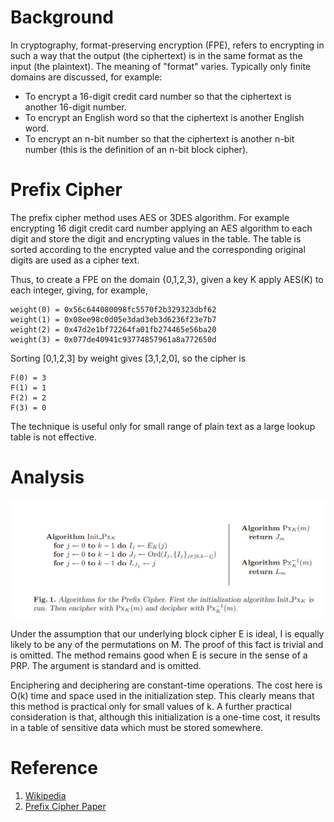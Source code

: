 # Background
In cryptography, format-preserving encryption (FPE), refers to encrypting in such a way that the output (the ciphertext) is in the same format as the input (the plaintext). The meaning of "format" varies. Typically only finite domains are discussed, for example:

* To encrypt a 16-digit credit card number so that the ciphertext is another 16-digit number.
* To encrypt an English word so that the ciphertext is another English word.
* To encrypt an n-bit number so that the ciphertext is another n-bit number (this is the definition of an n-bit block cipher).

# Prefix Cipher
The prefix cipher method uses AES or 3DES algorithm. For example encrypting 16 digit credit
card number applying an AES algorithm to each digit and store the digit and encrypting values in the table. The
table is sorted according to the encrypted value and the corresponding original digits are used as a cipher text.

Thus, to create a FPE on the domain {0,1,2,3}, given a key K apply AES(K) to each integer, giving, for example,
```
weight(0) = 0x56c644080098fc5570f2b329323dbf62
weight(1) = 0x08ee98c0d05e3dad3eb3d6236f23e7b7
weight(2) = 0x47d2e1bf72264fa01fb274465e56ba20
weight(3) = 0x077de40941c93774857961a8a772650d
```

Sorting [0,1,2,3] by weight gives [3,1,2,0], so the cipher is
```
F(0) = 3
F(1) = 1
F(2) = 2
F(3) = 0
```
The technique is useful only for small range of plain text as a large lookup table is not effective.
# Analysis
![image.png](/.attachments/image-076854c7-35d8-4b60-8b75-33e2e0d612af.png)

Under the assumption that our underlying block cipher E is ideal, I
is equally likely to be any of the permutations on M. The proof of this fact is
trivial and is omitted. The method remains good when E is secure in the sense
of a PRP. The argument is standard and is omitted.

Enciphering and deciphering are constant-time
operations. The cost here is O(k) time and space used in the initialization step.
This clearly means that this method is practical only for small values of k. A
further practical consideration is that, although this initialization is a one-time
cost, it results in a table of sensitive data which must be stored somewhere.

# Reference
1. [Wikipedia](https://en.wikipedia.org/wiki/Format-preserving_encryption#FPE_from_a_prefix_cipher)
2. [Prefix Cipher Paper](https://web.cs.ucdavis.edu/~rogaway/papers/subset.pdf)